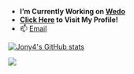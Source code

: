 
- **I’m Currently Working on [Wedo](https://github.com/wedo-workflow)**
- **[Click Here](https://jony4.me) to Visit My Profile!**
- 📫 [Email](mailto:im@jony4.me)


[![Jony4's GitHub stats](https://github-readme-stats.vercel.app/api?username=jony4&show_icons=true)](https://github.com/anuraghazra/github-readme-stats)

![](https://komarev.com/ghpvc/?username=jony4)



